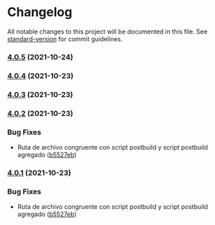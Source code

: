 # Changelog

All notable changes to this project will be documented in this file. See [standard-version](https://github.com/conventional-changelog/standard-version) for commit guidelines.

### [4.0.5](https://github.com/RafaelAngelRamirez/imperium-sic-gui/compare/v4.0.4...v4.0.5) (2021-10-24)

### [4.0.4](https://github.com/RafaelAngelRamirez/imperium-sic-gui/compare/v4.0.3...v4.0.4) (2021-10-23)

### [4.0.3](https://github.com/RafaelAngelRamirez/imperium-sic-gui/compare/v4.0.2...v4.0.3) (2021-10-23)

### [4.0.2](https://github.com/RafaelAngelRamirez/imperium-sic-gui/compare/v4.0.0...v4.0.2) (2021-10-23)


### Bug Fixes

* Ruta de archivo congruente con script postbuild y script postbuild agregado ([b5527eb](https://github.com/RafaelAngelRamirez/imperium-sic-gui/commit/b5527eb99699a72fa4262918b161b10c48887cf8))

### [4.0.1](https://github.com/RafaelAngelRamirez/imperium-sic-gui/compare/v4.0.0...v4.0.1) (2021-10-23)


### Bug Fixes

* Ruta de archivo congruente con script postbuild y script postbuild agregado ([b5527eb](https://github.com/RafaelAngelRamirez/imperium-sic-gui/commit/b5527eb99699a72fa4262918b161b10c48887cf8))

